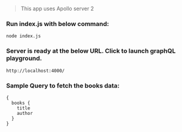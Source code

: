 > This app uses Apollo server 2
### Run index.js with below command:
    node index.js

### Server is ready at the below URL. Click to launch graphQL playground.
    http://localhost:4000/
      
### Sample Query to fetch the books data:
    
    {
      books {
        title
        author
      }
    }